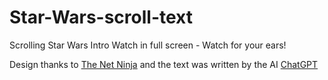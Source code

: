 # Star-Wars-scroll-text

Scrolling Star Wars Intro
Watch in full screen - Watch for your ears!

Design thanks to [The Net Ninja](https://www.youtube.com/watch?v=kHrV2ZHzF-0&t=916s) and the text was written by the AI [ChatGPT](https://chat.openai.com/chat)
